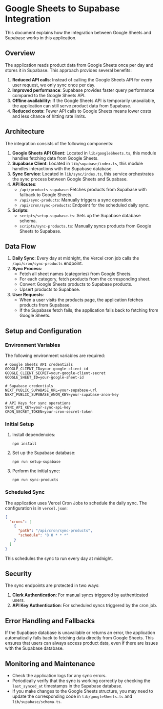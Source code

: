 # Google Sheets to Supabase Integration

This document explains how the integration between Google Sheets and Supabase works in this application.

## Overview

The application reads product data from Google Sheets once per day and stores it in Supabase. This approach provides several benefits:

1. **Reduced API calls**: Instead of calling the Google Sheets API for every user request, we only sync once per day.
2. **Improved performance**: Supabase provides faster query performance compared to the Google Sheets API.
3. **Offline availability**: If the Google Sheets API is temporarily unavailable, the application can still serve product data from Supabase.
4. **Reduced costs**: Fewer API calls to Google Sheets means lower costs and less chance of hitting rate limits.

## Architecture

The integration consists of the following components:

1. **Google Sheets API Client**: Located in `lib/googleSheets.ts`, this module handles fetching data from Google Sheets.
2. **Supabase Client**: Located in `lib/supabase/index.ts`, this module handles interactions with the Supabase database.
3. **Sync Service**: Located in `lib/sync/index.ts`, this service orchestrates the sync process between Google Sheets and Supabase.
4. **API Routes**:
   - `/api/products-supabase`: Fetches products from Supabase with fallback to Google Sheets.
   - `/api/sync-products`: Manually triggers a sync operation.
   - `/api/cron/sync-products`: Endpoint for the scheduled daily sync.
5. **Scripts**:
   - `scripts/setup-supabase.ts`: Sets up the Supabase database schema.
   - `scripts/sync-products.ts`: Manually syncs products from Google Sheets to Supabase.

## Data Flow

1. **Daily Sync**: Every day at midnight, the Vercel cron job calls the `/api/cron/sync-products` endpoint.
2. **Sync Process**:
   - Fetch all sheet names (categories) from Google Sheets.
   - For each category, fetch products from the corresponding sheet.
   - Convert Google Sheets products to Supabase products.
   - Upsert products to Supabase.
3. **User Requests**:
   - When a user visits the products page, the application fetches products from Supabase.
   - If the Supabase fetch fails, the application falls back to fetching from Google Sheets.

## Setup and Configuration

### Environment Variables

The following environment variables are required:

```
# Google Sheets API credentials
GOOGLE_CLIENT_ID=your-google-client-id
GOOGLE_CLIENT_SECRET=your-google-client-secret
GOOGLE_SHEET_ID=your-google-sheet-id

# Supabase credentials
NEXT_PUBLIC_SUPABASE_URL=your-supabase-url
NEXT_PUBLIC_SUPABASE_ANON_KEY=your-supabase-anon-key

# API Keys for sync operations
SYNC_API_KEY=your-sync-api-key
CRON_SECRET_TOKEN=your-cron-secret-token
```

### Initial Setup

1. Install dependencies:
   ```
   npm install
   ```

2. Set up the Supabase database:
   ```
   npm run setup-supabase
   ```

3. Perform the initial sync:
   ```
   npm run sync-products
   ```

### Scheduled Sync

The application uses Vercel Cron Jobs to schedule the daily sync. The configuration is in `vercel.json`:

```json
{
  "crons": [
    {
      "path": "/api/cron/sync-products",
      "schedule": "0 0 * * *"
    }
  ]
}
```

This schedules the sync to run every day at midnight.

## Security

The sync endpoints are protected in two ways:

1. **Clerk Authentication**: For manual syncs triggered by authenticated users.
2. **API Key Authentication**: For scheduled syncs triggered by the cron job.

## Error Handling and Fallbacks

If the Supabase database is unavailable or returns an error, the application automatically falls back to fetching data directly from Google Sheets. This ensures that users can always access product data, even if there are issues with the Supabase database.

## Monitoring and Maintenance

- Check the application logs for any sync errors.
- Periodically verify that the sync is working correctly by checking the `last_synced_at` timestamps in the Supabase database.
- If you make changes to the Google Sheets structure, you may need to update the corresponding code in `lib/googleSheets.ts` and `lib/supabase/schema.ts`.
